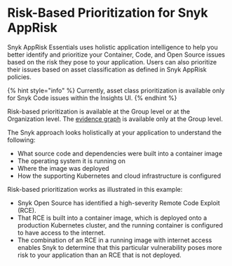 # Risk-Based Prioritization for Snyk AppRisk

Snyk AppRisk Essentials uses holistic application intelligence to help you better identify and prioritize your Container, Code, and Open Source issues based on the risk they pose to your application. Users can also prioritize their issues based on asset classification as defined in Snyk AppRisk policies.&#x20;

{% hint style="info" %}
Currently, asset class prioritization is available only for Snyk Code issues within the Insights UI.
{% endhint %}

Risk-based prioritization is available at the Group level or at the Organization level. The [evidence graph](using-the-insights-ui/evidence-graph.md) is available only at the Group level.

The Snyk approach looks holistically at your application to understand the following:

* What source code and dependencies were built into a container image
* The operating system it is running on
* Where the image was deployed
* How the supporting Kubernetes and cloud infrastructure is configured

Risk-based prioritization works as illustrated in this example:

* Snyk Open Source has identified a high-severity Remote Code Exploit (RCE).&#x20;
* That RCE is built into a container image, which is deployed onto a production Kubernetes cluster, and the running container is configured to have access to the internet.&#x20;
* The combination of an RCE in a running image with internet access enables Snyk to determine that this particular vulnerability poses more risk to your application than an RCE that is not deployed.
